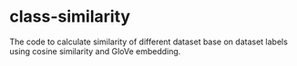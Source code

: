 # class-similarity
The code to calculate similarity of different dataset base on dataset labels using cosine similarity and GloVe embedding.
